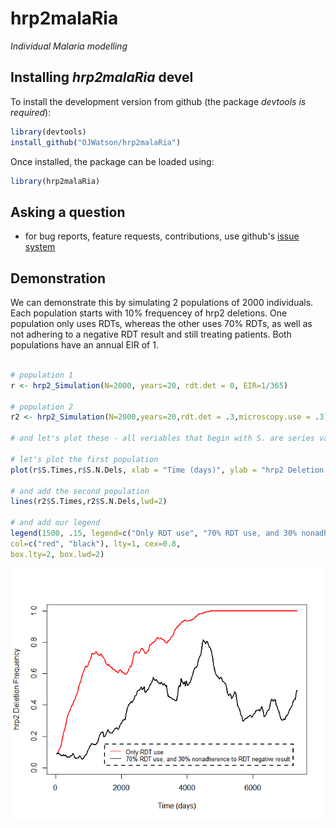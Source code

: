 # hrp2malaRia

*Individual Malaria modelling*

Installing *hrp2malaRia* devel
-------------
To install the development version from github (the package *devtools is required*):

```r
library(devtools)
install_github("OJWatson/hrp2malaRia")
```

Once installed, the package can be loaded using:

```r
library(hrp2malaRia)
```

Asking a question
------------------
- for bug reports, feature requests, contributions, use github's [issue system](https://github.com/OJWatson/hrp2_malaRia/issues)

## Demonstration

We can demonstrate this by simulating 2 populations of 2000 individuals. Each 
population starts with 10% frequencey of hrp2 deletions. One population only
uses RDTs, whereas the other uses 70% RDTs, as well as not adhering to a
negative RDT result and still treating patients. Both populations have an 
annual EIR of 1. 

```r

# population 1
r <- hrp2_Simulation(N=2000, years=20, rdt.det = 0, EIR=1/365)

# population 2
r2 <- hrp2_Simulation(N=2000,years=20,rdt.det = .3,microscopy.use = .3)

# and let's plot these - all veriables that begin with S. are series variables collected over time. 

# let's plot the first population
plot(r$S.Times,r$S.N.Dels, xlab = "Time (days)", ylab = "hrp2 Deletion Frequency", ylim=c(0,1), col="red", type="l", lwd=2)

# and add the second population
lines(r2$S.Times,r2$S.N.Dels,lwd=2)

# and add our legend
legend(1500, .15, legend=c("Only RDT use", "70% RDT use, and 30% nonadherence to RDT negative result"),
col=c("red", "black"), lty=1, cex=0.8,
box.lty=2, box.lwd=2)
```
![](demo.png)